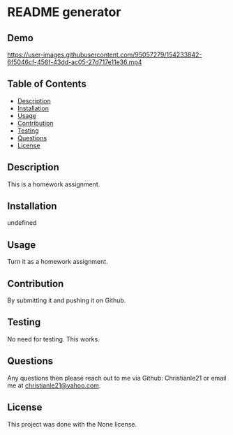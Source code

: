 
  # README generator

  ## Demo
  
https://user-images.githubusercontent.com/95057279/154233842-6f5046cf-456f-43dd-ac05-27d717e11e36.mp4

  ## Table of Contents   
* [Description](#description)
* [Installation](#installation)
* [Usage](#usage)
* [Contribution](#contribution)
* [Testing](#testing)
* [Questions](#questions)
* [License](#license)

## Description  
This is a homework assignment.  

## Installation 
undefined

## Usage 
Turn it as a homework assignment.

## Contribution
By submitting it and pushing it on Github.

## Testing
No need for testing. This works.

## Questions
Any questions then please reach out to me via Github: Christianle21 or email me at christianle21@yahoo.com.

## License
This project was done with the None license.
